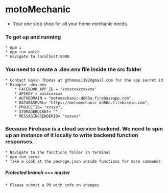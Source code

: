 # motoMechanic
* Your one stop shop for all your home mechanic needs.

### To get up and running 
    * npm i
    * npm run watch
    * navigate to localhost:8080

### You need to create a .dev.env file inside the src folder
    * Contact Gavin Thomas at gthomas1192@gmail.com for the app secret id
    * Example .dev.env
        * FACEBOOK_APP_ID = 'xxxxxxxxxxxxxx'
        * APIKEY = xxxxxxxxxx
        * AUTHDOMAIN = "motomechanic-dd66a.firebaseapp.com",
        * DATABASEURL= "https://motomechanic-dd66a.firebaseio.com",
        * PROJECTID= "xxxxx",
        * STORAGEBUCKET= "",
        * MESSAGINGSENDERID= "xxxxxx"


### Because Firebase is a cloud service backend. We need to spin up an instance of it locally to write backend function responses.
    * Navigate to the functions folder in terminal
    * npm run serve
    * Take a look at the package.json inside functions for more commands
       

##### Protected branch === master
    * Please submit a PR with info on changes
